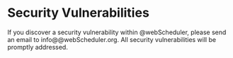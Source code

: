 # Security Vulnerabilities

If you discover a security vulnerability within @webScheduler, please send an email to info@@webScheduler.org. 
All security vulnerabilities will be promptly addressed.
